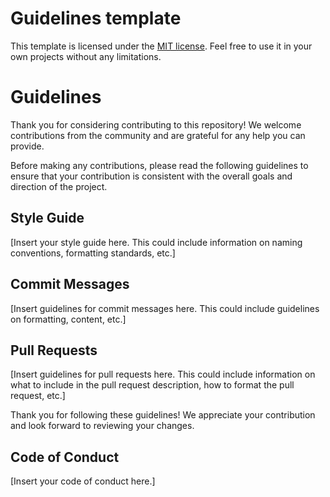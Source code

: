 <!--Title start-->

# Guidelines template

This template is licensed under the [MIT license](https://choosealicense.com/licenses/mit/). Feel free to use it in your own projects without any limitations.

<!--Title end-->

<!--Start template-->

# Guidelines

Thank you for considering contributing to this repository! We welcome contributions from the community and are grateful for any help you can provide.

Before making any contributions, please read the following guidelines to ensure that your contribution is consistent with the overall goals and direction of the project.

## Style Guide

[Insert your style guide here. This could include information on naming conventions, formatting standards, etc.]

## Commit Messages

[Insert guidelines for commit messages here. This could include guidelines on formatting, content, etc.]

## Pull Requests

[Insert guidelines for pull requests here. This could include information on what to include in the pull request description, how to format the pull request, etc.]

Thank you for following these guidelines! We appreciate your contribution and look forward to reviewing your changes.

## Code of Conduct

[Insert your code of conduct here.]

<!--End template>
